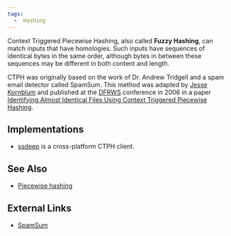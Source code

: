 ```yaml
---
tags:
  -  Hashing
---
```

Context Triggered Piecewise Hashing, also called **Fuzzy Hashing**, can
match inputs that have homologies. Such inputs have sequences of
identical bytes in the same order, although bytes in between these
sequences may be different in both content and length.

CTPH was originally based on the work of Dr. Andrew Tridgell and a spam
email detector called SpamSum. This method was adapted by [Jesse
Kornblum](jesse_kornblum.md) and published at the
[DFRWS](dfrws.md) conference in 2006 in a paper [Identifying
Almost Identical Files Using Context Triggered Piecewise
Hashing](http://dfrws.org/2006/proceedings/12-Kornblum.pdf).

## Implementations

- [ssdeep](ssdeep.md) is a cross-platform CTPH client.

## See Also

- [Piecewise hashing](piecewise_hashing.md)

## External Links

- [SpamSum](http://samba.org/ftp/unpacked/junkcode/spamsum/)

